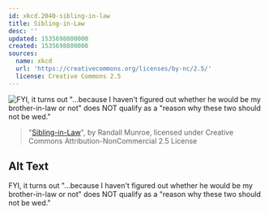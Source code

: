 ```yaml
---
id: xkcd.2040-sibling-in-law
title: Sibling-in-Law
desc: ''
updated: 1535698800000
created: 1535698800000
sources:
  name: xkcd
  url: 'https://creativecommons.org/licenses/by-nc/2.5/'
  license: Creative Commons 2.5
---
```

![FYI, it turns out "...because I haven't figured out whether he would be my brother-in-law or not" does NOT qualify as a "reason why these two should not be wed."](https://imgs.xkcd.com/comics/sibling_in_law.png)
> "[Sibling-in-Law](https://xkcd.com/2040/)", by Randall Munroe, licensed under Creative Commons Attribution-NonCommercial 2.5 License

## Alt Text
FYI, it turns out "...because I haven't figured out whether he would be my brother-in-law or not" does NOT qualify as a "reason why these two should not be wed."
